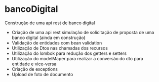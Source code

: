 # bancoDigital
Construção de uma api rest de banco digital

- Criação de uma api rest simulação de solicitação de proposta de uma banco digital (ainda em construção)
- Validação de entidades com bean validation
- Utilização de Dtos nas chamadas dos recursos
- Utilização do lombok para redução dos getters e setters
- Utilização do modelMaper para realizar a conversão do dto para entidade e vice-versa
- Criação de exceptions
- Upload de foto de documento
 




